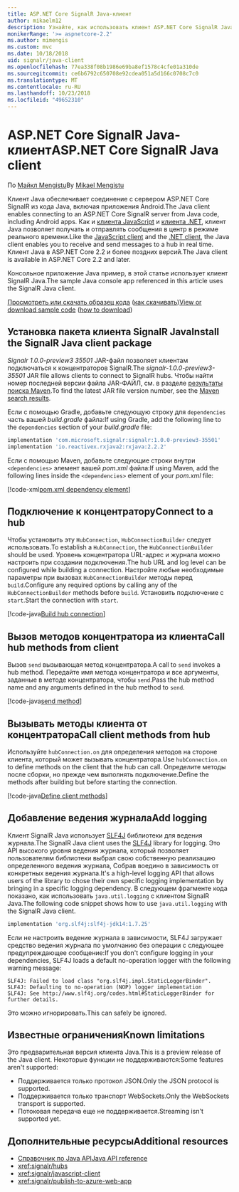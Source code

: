 ```yaml
---
title: ASP.NET Core SignalR Java-клиент
author: mikaelm12
description: Узнайте, как использовать клиент ASP.NET Core SignalR Java.
monikerRange: '>= aspnetcore-2.2'
ms.author: mimengis
ms.custom: mvc
ms.date: 10/18/2018
uid: signalr/java-client
ms.openlocfilehash: 77ea338f08b1986e69ba8ef1578c4cfe01a310de
ms.sourcegitcommit: ce6b6792c650708e92cdea051a5d166c0708c7c0
ms.translationtype: MT
ms.contentlocale: ru-RU
ms.lasthandoff: 10/23/2018
ms.locfileid: "49652310"
---
```

# <a name="aspnet-core-signalr-java-client"></a><span data-ttu-id="bd9ff-103">ASP.NET Core SignalR Java-клиент</span><span class="sxs-lookup"><span data-stu-id="bd9ff-103">ASP.NET Core SignalR Java client</span></span>

<span data-ttu-id="bd9ff-104">По [Майкл Mengistu](https://twitter.com/MikaelM_12)</span><span class="sxs-lookup"><span data-stu-id="bd9ff-104">By [Mikael Mengistu](https://twitter.com/MikaelM_12)</span></span>

<span data-ttu-id="bd9ff-105">Клиент Java обеспечивает соединение с сервером ASP.NET Core SignalR из кода Java, включая приложения Android.</span><span class="sxs-lookup"><span data-stu-id="bd9ff-105">The Java client enables connecting to an ASP.NET Core SignalR server from Java code, including Android apps.</span></span> <span data-ttu-id="bd9ff-106">Как и [клиента JavaScript](xref:signalr/javascript-client) и [клиента .NET](xref:signalr/dotnet-client), клиент Java позволяет получать и отправлять сообщения в центр в режиме реального времени.</span><span class="sxs-lookup"><span data-stu-id="bd9ff-106">Like the [JavaScript client](xref:signalr/javascript-client) and the [.NET client](xref:signalr/dotnet-client), the Java client enables you to receive and send messages to a hub in real time.</span></span> <span data-ttu-id="bd9ff-107">Клиент Java в ASP.NET Core 2.2 и более поздних версий.</span><span class="sxs-lookup"><span data-stu-id="bd9ff-107">The Java client is available in ASP.NET Core 2.2 and later.</span></span>

<span data-ttu-id="bd9ff-108">Консольное приложение Java пример, в этой статье использует клиент SignalR Java.</span><span class="sxs-lookup"><span data-stu-id="bd9ff-108">The sample Java console app referenced in this article uses the SignalR Java client.</span></span>

<span data-ttu-id="bd9ff-109">[Просмотреть или скачать образец кода](https://github.com/aspnet/Docs/tree/master/aspnetcore/signalr/java-client/sample) ([как скачивать](xref:tutorials/index#how-to-download-a-sample))</span><span class="sxs-lookup"><span data-stu-id="bd9ff-109">[View or download sample code](https://github.com/aspnet/Docs/tree/master/aspnetcore/signalr/java-client/sample) ([how to download](xref:tutorials/index#how-to-download-a-sample))</span></span>

## <a name="install-the-signalr-java-client-package"></a><span data-ttu-id="bd9ff-110">Установка пакета клиента SignalR Java</span><span class="sxs-lookup"><span data-stu-id="bd9ff-110">Install the SignalR Java client package</span></span>

<span data-ttu-id="bd9ff-111">*Signalr 1.0.0-preview3 35501* JAR-файл позволяет клиентам подключаться к концентраторов SignalR.</span><span class="sxs-lookup"><span data-stu-id="bd9ff-111">The *signalr-1.0.0-preview3-35501* JAR file allows clients to connect to SignalR hubs.</span></span> <span data-ttu-id="bd9ff-112">Чтобы найти номер последней версии файла JAR-ФАЙЛ, см. в разделе [результаты поиска Maven](https://search.maven.org/search?q=g:com.microsoft.signalr%20AND%20a:signalr).</span><span class="sxs-lookup"><span data-stu-id="bd9ff-112">To find the latest JAR file version number, see the [Maven search results](https://search.maven.org/search?q=g:com.microsoft.signalr%20AND%20a:signalr).</span></span>

<span data-ttu-id="bd9ff-113">Если с помощью Gradle, добавьте следующую строку для `dependencies` часть вашей *build.gradle* файла:</span><span class="sxs-lookup"><span data-stu-id="bd9ff-113">If using Gradle, add the following line to the `dependencies` section of your *build.gradle* file:</span></span>

```gradle
implementation 'com.microsoft.signalr:signalr:1.0.0-preview3-35501'
implementation 'io.reactivex.rxjava2:rxjava:2.2.2'
```

<span data-ttu-id="bd9ff-114">Если с помощью Maven, добавьте следующие строки внутри `<dependencies>` элемент вашей *pom.xml* файла:</span><span class="sxs-lookup"><span data-stu-id="bd9ff-114">If using Maven, add the following lines inside the `<dependencies>` element of your *pom.xml* file:</span></span>

[!code-xml[pom.xml dependency element](java-client/sample/pom.xml?name=snippet_dependencyElement)]

## <a name="connect-to-a-hub"></a><span data-ttu-id="bd9ff-115">Подключение к концентратору</span><span class="sxs-lookup"><span data-stu-id="bd9ff-115">Connect to a hub</span></span>

<span data-ttu-id="bd9ff-116">Чтобы установить эту `HubConnection`, `HubConnectionBuilder` следует использовать.</span><span class="sxs-lookup"><span data-stu-id="bd9ff-116">To establish a `HubConnection`, the `HubConnectionBuilder` should be used.</span></span> <span data-ttu-id="bd9ff-117">Уровень концентратора URL-адрес и журнала можно настроить при создании подключения.</span><span class="sxs-lookup"><span data-stu-id="bd9ff-117">The hub URL and log level can be configured while building a connection.</span></span> <span data-ttu-id="bd9ff-118">Настройте любые необходимые параметры при вызовах `HubConnectionBuilder` методы перед `build`.</span><span class="sxs-lookup"><span data-stu-id="bd9ff-118">Configure any required options by calling any of the `HubConnectionBuilder` methods before `build`.</span></span> <span data-ttu-id="bd9ff-119">Установить подключение с `start`.</span><span class="sxs-lookup"><span data-stu-id="bd9ff-119">Start the connection with `start`.</span></span>

[!code-java[Build hub connection](java-client/sample/src/main/java/Chat.java?range=16-17)]

## <a name="call-hub-methods-from-client"></a><span data-ttu-id="bd9ff-120">Вызов методов концентратора из клиента</span><span class="sxs-lookup"><span data-stu-id="bd9ff-120">Call hub methods from client</span></span>

<span data-ttu-id="bd9ff-121">Вызов `send` вызывающая метод концентратора.</span><span class="sxs-lookup"><span data-stu-id="bd9ff-121">A call to `send` invokes a hub method.</span></span> <span data-ttu-id="bd9ff-122">Передайте имя метода концентратора и все аргументы, заданные в методе концентратора, чтобы `send`.</span><span class="sxs-lookup"><span data-stu-id="bd9ff-122">Pass the hub method name and any arguments defined in the hub method to `send`.</span></span>

[!code-java[send method](java-client/sample/src/main/java/Chat.java?range=28)]

## <a name="call-client-methods-from-hub"></a><span data-ttu-id="bd9ff-123">Вызывать методы клиента от концентратора</span><span class="sxs-lookup"><span data-stu-id="bd9ff-123">Call client methods from hub</span></span>

<span data-ttu-id="bd9ff-124">Используйте `hubConnection.on` для определения методов на стороне клиента, который может вызывать концентратора.</span><span class="sxs-lookup"><span data-stu-id="bd9ff-124">Use `hubConnection.on` to define methods on the client that the hub can call.</span></span> <span data-ttu-id="bd9ff-125">Определите методы после сборки, но прежде чем выполнять подключение.</span><span class="sxs-lookup"><span data-stu-id="bd9ff-125">Define the methods after building but before starting the connection.</span></span>

[!code-java[Define client methods](java-client/sample/src/main/java/Chat.java?range=19-21)]

## <a name="add-logging"></a><span data-ttu-id="bd9ff-126">Добавление ведения журнала</span><span class="sxs-lookup"><span data-stu-id="bd9ff-126">Add logging</span></span>

<span data-ttu-id="bd9ff-127">Клиент SignalR Java использует [SLF4J](https://www.slf4j.org/) библиотеки для ведения журнала.</span><span class="sxs-lookup"><span data-stu-id="bd9ff-127">The SignalR Java client uses the [SLF4J](https://www.slf4j.org/) library for logging.</span></span> <span data-ttu-id="bd9ff-128">Это API высокого уровня ведения журнала, который позволяет пользователям библиотеки выбрал свою собственную реализацию определенного ведения журнала, Собрав воедино в зависимость от конкретных ведения журнала.</span><span class="sxs-lookup"><span data-stu-id="bd9ff-128">It's a high-level logging API that allows users of the library to chose their own specific logging implementation by bringing in a specific logging dependency.</span></span> <span data-ttu-id="bd9ff-129">В следующем фрагменте кода показано, как использовать `java.util.logging` с клиентом SignalR Java.</span><span class="sxs-lookup"><span data-stu-id="bd9ff-129">The following code snippet shows how to use `java.util.logging` with the SignalR Java client.</span></span>

```gradle
implementation 'org.slf4j:slf4j-jdk14:1.7.25'
```

<span data-ttu-id="bd9ff-130">Если не настроить ведение журнала в зависимости, SLF4J загружает средство ведения журнала по умолчанию без операции с следующее предупреждающее сообщение:</span><span class="sxs-lookup"><span data-stu-id="bd9ff-130">If you don't configure logging in your dependencies, SLF4J loads a default no-operation logger with the following warning message:</span></span>

```
SLF4J: Failed to load class "org.slf4j.impl.StaticLoggerBinder".
SLF4J: Defaulting to no-operation (NOP) logger implementation
SLF4J: See http://www.slf4j.org/codes.html#StaticLoggerBinder for further details.
```

<span data-ttu-id="bd9ff-131">Это можно игнорировать.</span><span class="sxs-lookup"><span data-stu-id="bd9ff-131">This can safely be ignored.</span></span>

## <a name="known-limitations"></a><span data-ttu-id="bd9ff-132">Известные ограничения</span><span class="sxs-lookup"><span data-stu-id="bd9ff-132">Known limitations</span></span>

<span data-ttu-id="bd9ff-133">Это предварительная версия клиента Java.</span><span class="sxs-lookup"><span data-stu-id="bd9ff-133">This is a preview release of the Java client.</span></span> <span data-ttu-id="bd9ff-134">Некоторые функции не поддерживаются:</span><span class="sxs-lookup"><span data-stu-id="bd9ff-134">Some features aren't supported:</span></span>

* <span data-ttu-id="bd9ff-135">Поддерживается только протокол JSON.</span><span class="sxs-lookup"><span data-stu-id="bd9ff-135">Only the JSON protocol is supported.</span></span>
* <span data-ttu-id="bd9ff-136">Поддерживается только транспорт WebSockets.</span><span class="sxs-lookup"><span data-stu-id="bd9ff-136">Only the WebSockets transport is supported.</span></span>
* <span data-ttu-id="bd9ff-137">Потоковая передача еще не поддерживается.</span><span class="sxs-lookup"><span data-stu-id="bd9ff-137">Streaming isn't supported yet.</span></span>

## <a name="additional-resources"></a><span data-ttu-id="bd9ff-138">Дополнительные ресурсы</span><span class="sxs-lookup"><span data-stu-id="bd9ff-138">Additional resources</span></span>

* [<span data-ttu-id="bd9ff-139">Справочник по Java API</span><span class="sxs-lookup"><span data-stu-id="bd9ff-139">Java API reference</span></span>](/java/api/com.microsoft.aspnet.signalr?view=aspnet-signalr-java)
* <xref:signalr/hubs>
* <xref:signalr/javascript-client>
* <xref:signalr/publish-to-azure-web-app>
